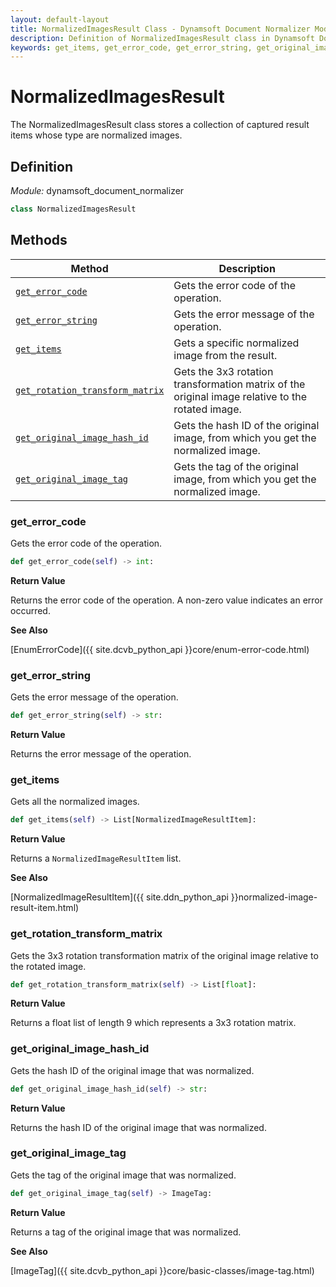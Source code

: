 ```yaml
---
layout: default-layout
title: NormalizedImagesResult Class - Dynamsoft Document Normalizer Module Python Edition API Reference
description: Definition of NormalizedImagesResult class in Dynamsoft Document Normalizer Module Python Edition.
keywords: get_items, get_error_code, get_error_string, get_original_image_hash_id, get_original_image_tag, NormalizedImagesResult, api reference
---
```


# NormalizedImagesResult

The NormalizedImagesResult class stores a collection of captured result items whose type are normalized images.

## Definition

*Module:* dynamsoft_document_normalizer

```python
class NormalizedImagesResult
```

## Methods

| Method               | Description |
|----------------------|-------------|
| [`get_error_code`](#get_error_code) | Gets the error code of the operation. |
| [`get_error_string`](#get_error_string) | Gets the error message of the operation. |
| [`get_items`](#get_items) | Gets a specific normalized image from the result. |
| [`get_rotation_transform_matrix`](#get_rotation_transform_matrix) | Gets the 3x3 rotation transformation matrix of the original image relative to the rotated image.|
| [`get_original_image_hash_id`](#get_original_image_hash_id) | Gets the hash ID of the original image, from which you get the normalized image. |
| [`get_original_image_tag`](#get_original_image_tag) | Gets the tag of the original image, from which you get the normalized image. |

### get_error_code

Gets the error code of the operation.

```python
def get_error_code(self) -> int:
```

**Return Value**

Returns the error code of the operation. A non-zero value indicates an error occurred.

**See Also**

[EnumErrorCode]({{ site.dcvb_python_api }}core/enum-error-code.html)

### get_error_string

Gets the error message of the operation.

```python
def get_error_string(self) -> str:
```

**Return Value**

Returns the error message of the operation.

### get_items

Gets all the normalized images.

```python
def get_items(self) -> List[NormalizedImageResultItem]:
```

**Return Value**

Returns a `NormalizedImageResultItem` list.

**See Also**

[NormalizedImageResultItem]({{ site.ddn_python_api }}normalized-image-result-item.html)

### get_rotation_transform_matrix

Gets the 3x3 rotation transformation matrix of the original image relative to the rotated image.

```python
def get_rotation_transform_matrix(self) -> List[float]:
```

**Return Value**

Returns a float list of length 9 which represents a 3x3 rotation matrix.

### get_original_image_hash_id

Gets the hash ID of the original image that was normalized.

```python
def get_original_image_hash_id(self) -> str:
```

**Return Value**

Returns the hash ID of the original image that was normalized.

### get_original_image_tag

Gets the tag of the original image that was normalized.

```python
def get_original_image_tag(self) -> ImageTag:
```

**Return Value**

Returns a tag of the original image that was normalized.

**See Also**

[ImageTag]({{ site.dcvb_python_api }}core/basic-classes/image-tag.html)

